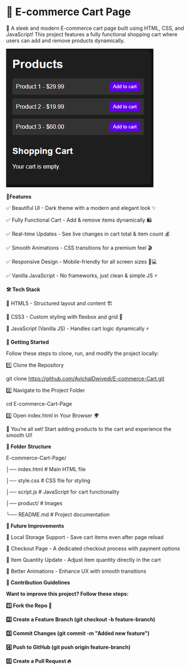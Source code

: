 # 🛒 E-commerce Cart Page

🚀 A sleek and modern E-commerce cart page built using HTML, CSS, and JavaScript! This project features a fully functional shopping cart where users can add and remove products dynamically.


![E-commerce Cart Page](https://github.com/AvichalDwivedi/E-commerce-Cart/blob/adf780698bf3b0612312923b403b4b15c72a580f/Product.png)



<strong><bold>🎯Features<bold></strong>



✅ Beautiful UI - Dark theme with a modern and elegant look ✨

✅ Fully Functional Cart - Add & remove items dynamically 🛍️

✅ Real-time Updates - See live changes in cart total & item count 💰

✅ Smooth Animations - CSS transitions for a premium feel 🎬

✅ Responsive Design - Mobile-friendly for all screen sizes 📱💻

✅ Vanilla JavaScript - No frameworks, just clean & simple JS ⚡



<strong>🛠️ Tech Stack</strong>



🔹 HTML5 - Structured layout and content 🏗️

🔹 CSS3 - Custom styling with flexbox and grid 🎨

🔹 JavaScript (Vanilla JS) - Handles cart logic dynamically ⚡



<strong>🚀 Getting Started</strong>



Follow these steps to clone, run, and modify the project locally:

1️⃣ Clone the Repository

  git clone https://github.com/AvichalDwivedi/E-commerce-Cart.git
  
2️⃣ Navigate to the Project Folder

  cd E-commerce-Cart-Page
  
3️⃣ Open index.html in Your Browser 🌍

  🎉 You’re all set! Start adding products to the cart and experience the smooth UI!



<strong>📂 Folder Structure</strong>



E-commerce-Cart-Page/

│── index.html        # Main HTML file

│── style.css         # CSS file for styling

│── script.js         # JavaScript for cart functionality

│── product/          # Images

└── README.md         # Project documentation



<strong>📌 Future Improvements </strong>



🚀 Local Storage Support - Save cart items even after page reload

🚀 Checkout Page - A dedicated checkout process with payment options

🚀 Item Quantity Update - Adjust item quantity directly in the cart

🚀 Better Animations - Enhance UX with smooth transitions


<strong>🤝 Contribution Guidelines <strong>



Want to improve this project? Follow these steps:

1️⃣ Fork the Repo 🍴

2️⃣ Create a Feature Branch (git checkout -b feature-branch)

3️⃣ Commit Changes (git commit -m "Added new feature")

4️⃣ Push to GitHub (git push origin feature-branch)

5️⃣ Create a Pull Request 🔥
